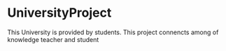 # UniversityProject

This University is provided by students. This project connencts  among  of knowledge teacher and student
